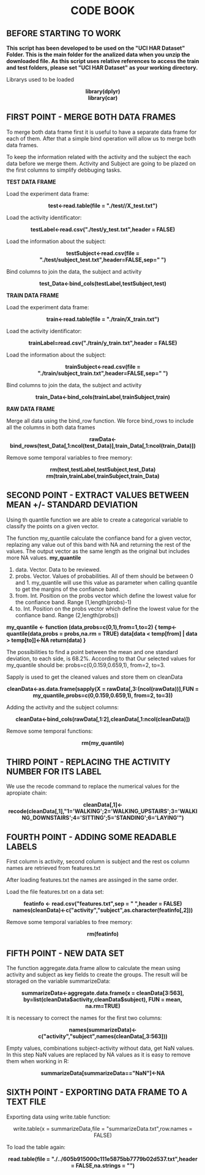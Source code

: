 <center> <H1> CODE BOOK </B1>  </center>


<h2> BEFORE STARTING TO WORK </h2>


<b>This script has been developed to be used on the "UCI HAR Dataset" Folder. This is the main folder for the analized data
when you unzip the downloaded file. As this script uses relative references to access the train and test folders, please set "UCI HAR Dataset" as your working directory.</b>

Librarys used to be loaded


<center><b>library(dplyr)</b></center>
<center><b>library(car)</b></center>



<h2> FIRST POINT - MERGE BOTH DATA FRAMES</h2>


To merge both data frame first it is useful to have a separate data frame for each of them. After that a simple bind
operation will allow us to merge both data frames.

To keep the information related with the activity and the subject the each data before we merge them.
Activity and Subject are going to be plazed on the first columns to simplify debbuging tasks.

<b>TEST DATA FRAME</b>

Load the experiment data frame:
<center><b>test<-read.table(file = "./test//X_test.txt")</b></center>

Load the activity identificator:
<center><b>testLabel<-read.csv("./test/y_test.txt",header = FALSE)</b></center>

Load the information about the subject:
<center><b>testSubject<-read.csv(file = "./test/subject_test.txt",header=FALSE,sep=" ")</b></center>

Bind columns to join the data, the subject and  activity
<center><b>test_Data<-bind_cols(testLabel,testSubject,test)</b></center>

<b>TRAIN DATA FRAME</b>

Load the experiment data frame:
<center><b>train<-read.table(file = "./train/X_train.txt")</b></center>

Load the activity identificator:
<center><b>trainLabel=read.csv("./train/y_train.txt",header = FALSE)</b></center>

Load the information about the subject:
<center><b>trainSubject<-read.csv(file = "./train/subject_train.txt",header=FALSE,sep=" ")</b></center>

Bind columns to join the data, the subject and  activity
<center><b>train_Data<-bind_cols(trainLabel,trainSubject,train)</b></center>

<b>RAW DATA FRAME</b>

Merge all data using the bind_row function. We force bind_rows to include all the columns in both data frames
<center><b>rawData<-bind_rows(test_Data[,1:ncol(test_Data)],train_Data[,1:ncol(train_Data)])</b></center>

Remove some temporal variables to free memory:
<center><b>rm(test,testLabel,testSubject,test_Data)</b></center>
<center><b>rm(train,trainLabel,trainSubject,train_Data)</b></center>



<h2> SECOND POINT - EXTRACT VALUES BETWEEN MEAN +/- STANDARD DEVIATION </h2>


Using th quantile function we are able to create a categorical variable to classify the points on a given vector.

The function my_quantile calculate the confiance band for a given vector, replazing any value out of this band with NA and returning the rest of the values. The output vector as the same length as the original but includes more NA values.
<b>my_quantile</b>
<ol>
<li>data. Vector. Data to be reviewed.</li>
<li>probs. Vector. Values of probabilities. All of them should be between 0 and 1. my_quantile will use this value as parameter when calling quantile to get the margins of the confiance band. </li>
<li>from. Int. Position on the probs vector which define the lowest value for the confiance band. Range (1,length(probs)-1)</li>
<li>to. Int. Position on the probs vector which define the lowest value for the confiance band. Range (2,length(probs))</li>
</ol>
<b>
my_quantile <- function (data,probs=c(0,1),from=1,to=2)
{
  temp<-quantile(data,probs = probs,na.rm = TRUE)
  data[data < temp[from] | data > temp[to]]<-NA
  return(data)
}</b>

The possibilities to find a point between the mean and one standard deviation, to each side, is 68.2%. According to that Our selected values for my_quantile should be: probs=c(0,0.159,0.659,1), from=2, to=3. 

Sapply is used to get the cleaned values and store them on cleanData
<center><b>cleanData<-as.data.frame(sapply(X = rawData[,3:(ncol(rawData))],FUN = my_quantile,probs=c(0,0.159,0.659,1), from=2, to=3))</b></center>

Adding the activity and the subject columns:
<center><b>cleanData<-bind_cols(rawData[,1:2],cleanData[,1:ncol(cleanData)])</b></center>

Remove some temporal functions:
<center><b>rm(my_quantile)</b></center>



<h2>THIRD POINT - REPLACING THE ACTIVITY NUMBER FOR ITS LABEL </h2>


We use the recode command to replace the numerical values for the apropiate chain:
<center><b>cleanData[,1]<-recode(cleanData[,1],"1='WALKING';2='WALKING_UPSTAIRS';3='WALKING_DOWNSTAIRS';4='SITTING';5='STANDING';6='LAYING'")
</b></center>



<h2>FOURTH POINT - ADDING SOME READABLE LABELS </h2>


First column is activity, second column is subject and the rest os column names are retrieved from features.txt

After loading features.txt the names are assinged in the same order.

Load the file features.txt on a data set:
<center><b>featinfo <- read.csv("features.txt",sep = " ",header = FALSE)</b></center>
<center><b>names(cleanData)<-c("activity","subject",as.character(featinfo[,2]))</b></center>

Remove some temporal variables to free memory:
<center><b>rm(featinfo)</b></center>



<h2>FIFTH POINT - NEW DATA SET</h3>


The function aggregate.data.frame allow to calculate the mean using activity and subject as key fields to create the groups. The result will be storaged on the variable summarizeData:

<center><b>summarizeData<-aggregate.data.frame(x = cleanData[3:563], by=list(cleanData$activity,cleanData$subject), FUN = mean, na.rm=TRUE)</b></center>

It is necessary to correct the names for the first two columns:
<center><b>names(summarizeData)<-c("activity","subject",names(cleanData[,3:563]))</b></center>

Empty values, combinations subject-activity without data, get NaN values. In this step NaN values are replaced by NA values as it is easy to remove them when working in R:

<center><b>summarizeData[summarizeData=="NaN"]<-NA</b></center>



<h2> SIXTH POINT - EXPORTING DATA FRAME TO A TEXT FILE </h2>


Exporting data using write.table function:
<center>write.table(x = summarizeData,file = "summarizeData.txt",row.names = FALSE) </center>

To load the table again:
<center><b>read.table(file = "./../605b915000c111e5875bb7779b02d537.txt",header = FALSE,na.strings = "<NA>")</b></center>
